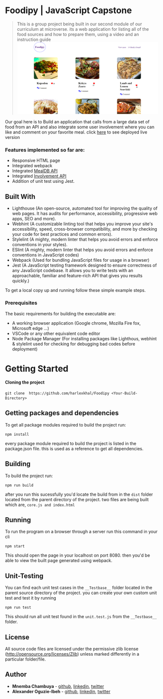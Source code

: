# Foodipy | JavaScript Capstone

> This is a group project being built in our second module of our curriculum at microverse. its a web application for listing all of the food sources and how to prepare them, using a video and an instruction guide
![screenshot](branding/demo.png)

Our goal here is to Build an application that calls from a large data set of food from an API and also integrate some user involvement where you can like and comment on your favorite meal. click [here](https://harlexkhal.github.io/Foodipy/) to see deployed live version

### Features implemented so far are:

- Responsive HTML page
- Integrated webpack
- Integrated [MealDB API](https://www.themealdb.com/api.php)
- Integrated [Involvement API](https://www.notion.so/Involvement-API-869e60b5ad104603aa6db59e08150270)
- Addition of unit test using Jest.

## Built With

- Lighthouse (An open-source, automated tool for improving the quality of web pages. It has audits for performance, accessibility, progressive web apps, SEO and more).
- Webhint (A customizable linting tool that helps you improve your site's accessibility, speed, cross-browser compatibility, and more by checking your code for best practices and common errors).
- Stylelint (A mighty, modern linter that helps you avoid errors and enforce conventions in your styles).
- ESlint (A mighty, modern linter that helps you avoid errors and enforce conventions in JavaScript codes)
- Webpack (Used for bundling JavaScript files for usage in a browser)
- Jest (A JavaScript testing framework designed to ensure correctness of any JavaScript codebase. It allows you to write tests with an approachable, familiar and feature-rich API that gives you results quickly.)

To get a local copy up and running follow these simple example steps.

### Prerequisites

The basic requirements for building the executable are:

- A working browser application (Google chrome, Mozilla Fire fox, Microsoft edge ...)
- VSCode or any other equivalent code editor
- Node Package Manager (For installing packages like Lighthous, webhint & stylelint used for checking for debugging bad codes before deployment)

# Getting Started

#### Cloning the project

```
git clone  https://github.com/harlexkhal/Foodipy <Your-Build-Directory>
```

## Getting packages and dependencies
To get all package modules required to build the project run:
```
npm install
```
every package module required to build the project is listed in the package.json file. this is used as a reference to get all dependencies.

## Building 

To build the project run:
```
npm run build
```
after you run this sucessfully you'd locate the build from in the ```dist``` folder located from the parent directory of the project. two files are being built which are, ```core.js and index.html```

## Running

To run the program on a browser through a server run this command in your cli
```
npm start
```
This should open the page in your localhost on port 8080. then you'd be able to view the built page generated using webpack.

## Unit-Testing

You can find each unit test cases in the ```__Testbase__``` folder located in the parent source directory of the project. you can create your own custom unit test and test it by running
```
npm run test
```
This should run all unit test found in the ```unit.test.js``` from the ```__Testbase__``` folder.

## License

All source code files are licensed under the permissive zlib license
(http://opensource.org/licenses/Zlib) unless marked differently in a particular folder/file.

## Author
- **Mnemba Chambuya** -  [github](https://github.com/mnekx), [linkedin](https://linkedin.com/in/mnemba-chambuya), [twitter](https://twitter.com/MnembaChambuya)
- **Alexander Oguzie-Ibeh** - [github](https://github.com/harlexkhal), [linkedin](https://www.linkedin.com/in/alexander-oguzie-ibeh-776814164), [twitter](https://twitter.com/harlexkhal)
